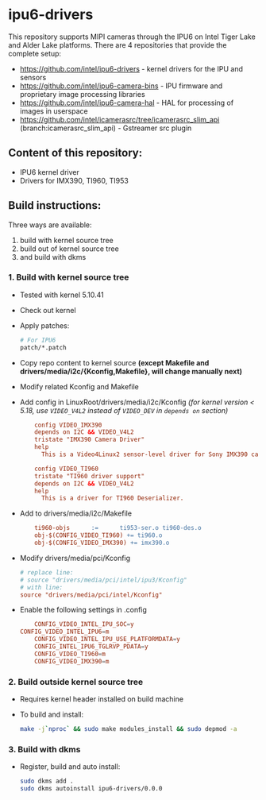 # ipu6-drivers

This repository supports MIPI cameras through the IPU6 on Intel Tiger Lake and
Alder Lake platforms. There are 4 repositories that provide the complete setup:

- https://github.com/intel/ipu6-drivers - kernel drivers for the IPU and sensors
- https://github.com/intel/ipu6-camera-bins - IPU firmware and proprietary image processing libraries
- https://github.com/intel/ipu6-camera-hal - HAL for processing of images in userspace
- https://github.com/intel/icamerasrc/tree/icamerasrc_slim_api (branch:icamerasrc_slim_api) - Gstreamer src plugin


## Content of this repository:
- IPU6 kernel driver
- Drivers for IMX390, TI960, TI953

## Build instructions:
Three ways are available:
1. build with kernel source tree
2. build out of kernel source tree
3. and build with dkms

### 1. Build with kernel source tree
- Tested with kernel 5.10.41
- Check out kernel
- Apply patches:
	```sh
	# For IPU6
	patch/*.patch
	```
- Copy repo content to kernel source **(except Makefile and drivers/media/i2c/{Kconfig,Makefile}, will change manually next)**
- Modify related Kconfig and Makefile
- Add config in LinuxRoot/drivers/media/i2c/Kconfig *(for kernel version < 5.18, use `VIDEO_V4L2` instead of `VIDEO_DEV` in `depends on` section)*
	```conf
        config VIDEO_IMX390
        depends on I2C && VIDEO_V4L2
        tristate "IMX390 Camera Driver"
        help
          This is a Video4Linux2 sensor-level driver for Sony IMX390 camera.

        config VIDEO_TI960
        tristate "TI960 driver support"
        depends on I2C && VIDEO_V4L2
        help
          This is a driver for TI960 Deserializer.
	```

- Add to drivers/media/i2c/Makefile
	```makefile
        ti960-objs      :=      ti953-ser.o ti960-des.o
        obj-$(CONFIG_VIDEO_TI960) += ti960.o
        obj-$(CONFIG_VIDEO_IMX390) += imx390.o
	```

- Modify drivers/media/pci/Kconfig
	```conf
	# replace line:
	# source "drivers/media/pci/intel/ipu3/Kconfig"
	# with line:
	source "drivers/media/pci/intel/Kconfig"
	```

- Enable the following settings in .config
	```conf
        CONFIG_VIDEO_INTEL_IPU_SOC=y
	CONFIG_VIDEO_INTEL_IPU6=m
        CONFIG_VIDEO_INTEL_IPU_USE_PLATFORMDATA=y
        CONFIG_INTEL_IPU6_TGLRVP_PDATA=y
        CONFIG_VIDEO_TI960=m
        CONFIG_VIDEO_IMX390=m
	```
### 2. Build outside kernel source tree
- Requires kernel header installed on build machine

- To build and install:
	```sh
	make -j`nproc` && sudo make modules_install && sudo depmod -a
	```

### 3. Build with dkms
- Register, build and auto install:
	```sh
	sudo dkms add .
	sudo dkms autoinstall ipu6-drivers/0.0.0
	```
